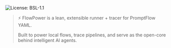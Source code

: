 
![License: BSL-1.1](https://img.shields.io/badge/license-BSL--1.1-blue)

> ⚡ FlowPower is a lean, extensible runner + tracer for PromptFlow YAML.
>
> Built to power local flows, trace pipelines, and serve as the open-core behind intelligent AI agents.

